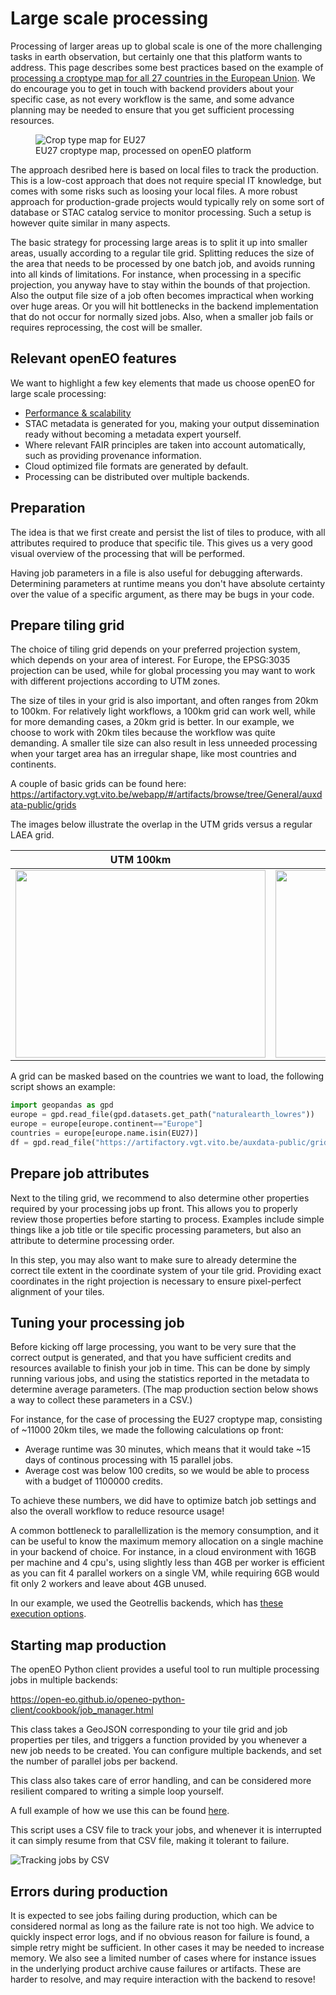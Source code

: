 # Large scale processing

Processing of larger areas up to global scale is one of the more challenging tasks in earth observation, 
but certainly one that this platform wants to address. This page describes some best practices based on the example
of [processing a croptype map for all 27 countries in the European Union](https://github.com/openEOPlatform/openeo-classification). We do encourage you to get in touch with backend providers about your
specific case, as not every workflow is the same, and some advance planning may be needed to ensure that you get sufficient
processing resources.

<figure>
    <img src="https://raw.githubusercontent.com/openEOPlatform/openeo-classification/60aa7a869f9000b1795afe2c9dde0d7977bcdbc6/docs/full_europe.png" alt="Crop type map for EU27">
    <figcaption>EU27 croptype map, processed on openEO platform</figcaption>
</figure>

The approach desribed here is based on local files to track the production. This is a low-cost approach that does not require 
special IT knowledge, but comes with some risks such as loosing your local files. A more robust approach for production-grade projects
would typically rely on some sort of database or STAC catalog service to monitor processing. Such a setup is however quite similar in many aspects.

The basic strategy for processing large areas is to split it up into smaller areas, usually according to a regular tile grid. 
Splitting reduces the size of the area that needs to be processed by one batch job, and avoids running into all kinds of limitations.
For instance, when processing in a specific projection, you anyway have to stay within the bounds of that projection. Also the output
file size of a job often becomes impractical when working over huge areas. Or you will hit bottlenecks in the backend implementation that
do not occur for normally sized jobs. Also, when a smaller job fails or requires reprocessing, the cost will be smaller.

## Relevant openEO features

We want to highlight a few key elements that made us choose openEO for large scale processing:

- [Performance & scalability](https://openeo.org/documentation/1.0/developers/backends/performance.html)
- STAC metadata is generated for you, making your output dissemination ready without becoming a metadata expert yourself.
- Where relevant FAIR principles are taken into account automatically, such as providing provenance information.
- Cloud optimized file formats are generated by default.
- Processing can be distributed over multiple backends.


## Preparation

The idea is that we first create and persist the list of tiles to produce, with all attributes required to produce that 
specific tile. This gives us a very good visual overview of the processing that will be performed.

Having job parameters in a file is also useful for debugging afterwards. Determining parameters at runtime means you don't 
have absolute certainty over the value of a specific argument, as there may be bugs in your code.

## Prepare tiling grid

The choice of tiling grid depends on your preferred projection system, which depends on your area of interest. 
For Europe, the EPSG:3035 projection can be used, while for global processing you may want to work with different projections according
to UTM zones.

The size of tiles in your grid is also important, and often ranges from 20km to 100km. For relatively light workflows, a 100km grid can work well, 
while for more demanding cases, a 20km grid is better. In our example, we choose to work with 20km tiles because the workflow was quite demanding. A smaller 
tile size can also result in less unneeded processing when your target area has an irregular shape, like most countries and continents.

A couple of basic grids can be found here:
<https://artifactory.vgt.vito.be/webapp/#/artifacts/browse/tree/General/auxdata-public/grids>

The images below illustrate the overlap in the UTM grids versus a regular LAEA grid.

UTM 100km             |  LAEA 100km
:-------------------------:|:-------------------------:
<img src="https://user-images.githubusercontent.com/5937096/231963581-1c51a512-c240-4d23-b557-30a3577c9027.png" width="400" height="300" /> |  <img src="https://user-images.githubusercontent.com/5937096/231963750-562b921c-7b5b-4ec1-86ca-cf1fd75e625d.png" width="400" height="300" />


A grid can be masked based on the countries we want to load, the following script shows an example:

```python
import geopandas as gpd
europe = gpd.read_file(gpd.datasets.get_path("naturalearth_lowres"))
europe = europe[europe.continent=="Europe"]
countries = europe[europe.name.isin(EU27)]
df = gpd.read_file("https://artifactory.vgt.vito.be/auxdata-public/grids/LAEA-20km.gpkg",mask=countries)
```

## Prepare job attributes

Next to the tiling grid, we recommend to also determine other properties required by your processing jobs up front. This allows you to properly
review those properties before starting to process. Examples include simple things like a job title or tile specific processing parameters, but also an 
attribute to determine processing order.

In this step, you may also want to make sure to already determine the correct tile extent in the coordinate system of your tile grid. 
Providing exact coordinates in the right projection is necessary to ensure pixel-perfect alignment of your tiles.

## Tuning your processing job

Before kicking off large processing, you want to be very sure that the correct output is generated, and that you have sufficient credits and resources
available to finish your job in time. This can be done by simply running various jobs, and using the statistics reported in the metadata to determine average parameters. (The map production section below shows a way to collect these parameters in a CSV.)

For instance, for the case of processing the EU27 croptype map, consisting of ~11000 20km tiles, we made the following calculations op front:

- Average runtime was 30 minutes, which means that it would take ~15 days of continous processing with 15 parallel jobs.
- Average cost was below 100 credits, so we would be able to process with a budget of 1100000 credits.

To achieve these numbers, we did have to optimize batch job settings and also the overall workflow to reduce resource usage!

A common bottleneck to parallellization is the memory consumption, and it can be useful to know the maximum memory allocation on a single machine in
your backend of choice. For instance, in a cloud environment with 16GB per machine and 4 cpu's, using slightly less than 4GB per worker is efficient as you can fit 4 parallel workers on a single VM, while requiring 6GB would fit only 2 workers and leave about 4GB unused.

In our example, we used the Geotrellis backends, which has [these execution options](../../federation/index.md#customizing-batch-job-resources-on-terrascope).

## Starting map production

The openEO Python client provides a useful tool to run multiple processing jobs in multiple backends:

<https://open-eo.github.io/openeo-python-client/cookbook/job_manager.html>

This class takes a GeoJSON corresponding to your tile grid and job properties per tiles, and triggers a function provided by you whenever a new
job needs to be created. You can configure multiple backends, and set the number of parallel jobs per backend. 

This class also takes care of error handling, and can be considered more resilient compared to writing a simple loop yourself.

A full example of how we use this can be found [here](https://github.com/openEOPlatform/openeo-classification/blob/main/src/openeo_classification/scripts/cropmap_eu27.py).

This script uses a CSV file to track your jobs, and whenever it is interrupted it can simply resume from that CSV file, making it tolerant to failure.

![Tracking jobs by CSV](https://user-images.githubusercontent.com/5937096/231968590-f0f0b415-453c-4ab7-9502-82eab795a84e.png)


## Errors during production

It is expected to see jobs failing during production, which can be considered normal as long as the failure rate is not too high. We advice to quickly inspect error logs, and if no obvious reason for failure is found, a simple retry might be sufficient. In other cases it may be needed to increase memory.
We also see a limited number of cases where for instance issues in the underlying product archive cause failures or artifacts. These are harder to resolve, and may require interaction with the backend to resove!
